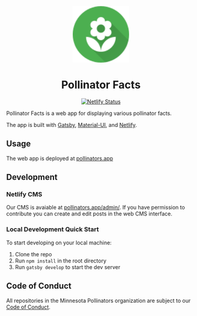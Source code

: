 <div align="center">
  <img alt="Pollinator Facts Icon" src="https://raw.githubusercontent.com/mn-pollinators/pollinator-facts/master/static/icons/icon-circle.svg?sanitize=true" width="150" />
  <h1>Pollinator Facts</h1>
 
 [![Netlify Status](https://api.netlify.com/api/v1/badges/a9924c2b-82d7-43f4-9eda-995a4ce75289/deploy-status)](https://app.netlify.com/sites/pollinator-facts/deploys)
 
</div>

Pollinator Facts is a web app for displaying various pollinator facts.

The app is built with [Gatsby](https://www.gatsbyjs.org/), [Material-UI](https://material-ui.com/), and [Netlify](https://www.netlify.com/).

## Usage

The web app is deployed at [pollinators.app](https://pollinators.app/)

## Development

### Netlify CMS

Our CMS is avaiable at [pollinators.app/admin/](https://pollinators.app/admin/). If you have permission to contribute you can create and edit posts in the web CMS interface.

### Local Development Quick Start

To start developing on your local machine:

1. Clone the repo
2. Run `npm install` in the root directory
3. Run `gatsby develop` to start the dev server

## Code of Conduct

All repositories in the Minnesota Pollinators organization are subject to our [Code of Conduct](https://github.com/mn-pollinators/code-of-conduct/blob/master/CODE_OF_CONDUCT.md).
